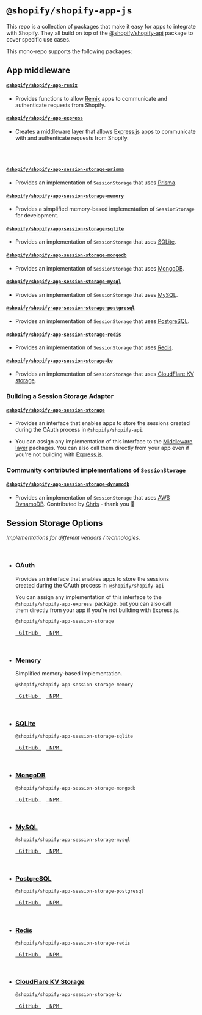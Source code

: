 # `@shopify/shopify-app-js`

This repo is a collection of packages that make it easy for apps to integrate with Shopify.
They all build on top of the [@shopify/shopify-api](https://github.com/Shopify/shopify-api-js) package to cover specific use cases.

This mono-repo supports the following packages:

## App middleware

#### [`@shopify/shopify-app-remix`](./packages/shopify-app-remix)

- Provides functions to allow [Remix](https://remix.run) apps to communicate and authenticate requests from Shopify.

#### [`@shopify/shopify-app-express`](./packages/shopify-app-express)

- Creates a middleware layer that allows [Express.js](https://expressjs.com) apps to communicate with and authenticate requests from Shopify.

<br>
<br>

#### [`@shopify/shopify-app-session-storage-prisma`](./packages/shopify-app-session-storage-prisma)

- Provides an implementation of `SessionStorage` that uses [Prisma](https://www.prisma.io/).

#### [`@shopify/shopify-app-session-storage-memory`](./packages/shopify-app-session-storage-memory)

- Provides a simplified memory-based implementation of `SessionStorage` for development.

#### [`@shopify/shopify-app-session-storage-sqlite`](./packages/shopify-app-session-storage-sqlite)

- Provides an implementation of `SessionStorage` that uses [SQLite](https://www.sqlite.org).

#### [`@shopify/shopify-app-session-storage-mongodb`](./packages/shopify-app-session-storage-mongodb)

- Provides an implementation of `SessionStorage` that uses [MongoDB](https://www.mongodb.com/home).

#### [`@shopify/shopify-app-session-storage-mysql`](./packages/shopify-app-session-storage-mysql)

- Provides an implementation of `SessionStorage` that uses [MySQL](https://www.mysql.com).

#### [`@shopify/shopify-app-session-storage-postgresql`](./packages/shopify-app-session-storage-postgresql)

- Provides an implementation of `SessionStorage` that uses [PostgreSQL](https://www.postgresql.org).

#### [`@shopify/shopify-app-session-storage-redis`](./packages/shopify-app-session-storage-redis)

- Provides an implementation of `SessionStorage` that uses [Redis](https://redis.io).

#### [`@shopify/shopify-app-session-storage-kv`](./packages/shopify-app-session-storage-kv)

- Provides an implementation of `SessionStorage` that uses [CloudFlare KV storage](https://www.cloudflare.com/products/workers-kv).

### Building a Session Storage Adaptor

#### [`@shopify/shopify-app-session-storage`](./packages/shopify-app-session-storage)

- Provides an interface that enables apps to store the sessions created during the OAuth process in `@shopify/shopify-api`.

- You can assign any implementation of this interface to the [Middleware layer](#app-middleware) packages. You can also call them directly from your app even if you're not building with [Express.js](https://expressjs.com).

### Community contributed implementations of `SessionStorage`

#### [`@shopify/shopify-app-session-storage-dynamodb`](./packages/shopify-app-session-storage-dynamodb)

- Provides an implementation of `SessionStorage` that uses [AWS DynamoDB](https://aws.amazon.com/dynamodb/). Contributed by [Chris](https://github.com/zirkelc) - thank you :clap:
## Session Storage Options

*Implementations for different vendors / technologies.*

<br>

-   ### **OAuth**

    Provides an interface that enables apps to store the sessions  
    created during the OAuth process in  `@shopify/shopify-api`

    You can assign any implementation of this interface to the  
    `@shopify/shopify-app-express`  package, but you can also call  
    them directly from your app if you're not building with Express.js.

    ```
    @shopify/shopify-app-session-storage
    ```
    
    [<kbd> GitHub </kbd>][GitHub OAuth]  
    [<kbd> NPM </kbd>][NPM OAuth]

    <br>

-   ### **Memory**

    Simplified memory-based implementation.

    ```
    @shopify/shopify-app-session-storage-memory
    ```
    
    [<kbd> GitHub </kbd>][GitHub Memory]  
    [<kbd> NPM </kbd>][NPM Memory]

    <br>

-   ### **[SQLite]**

    ```
    @shopify/shopify-app-session-storage-sqlite
    ```
    
    [<kbd> GitHub </kbd>][GitHub SQLite]  
    [<kbd> NPM </kbd>][NPM SQLite]

    <br>

-   ### **[MongoDB]**

    ```
    @shopify/shopify-app-session-storage-mongodb
    ```
    
    [<kbd> GitHub </kbd>][GitHub MongoDB]  
    [<kbd> NPM </kbd>][NPM MongoDB]

    <br>

-   ### **[MySQL]**

    ```
    @shopify/shopify-app-session-storage-mysql
    ```
    
    [<kbd> GitHub </kbd>][GitHub MySQL]  
    [<kbd> NPM </kbd>][NPM MySQL]

    <br>
    
-   ### **[PostgreSQL]**

    ```
    @shopify/shopify-app-session-storage-postgresql
    ```
    
    [<kbd> GitHub </kbd>][GitHub PostgreSQL]  
    [<kbd> NPM </kbd>][NPM PostgreSQL]

    <br>

-   ### **[Redis]**

    ```
    @shopify/shopify-app-session-storage-redis
    ```
    
    [<kbd> GitHub </kbd>][GitHub Redis]  
    [<kbd> NPM </kbd>][NPM Redis]

    <br>

-   ### **[CloudFlare KV Storage]**

    ```
    @shopify/shopify-app-session-storage-kv
    ```
    
    [<kbd> GitHub </kbd>][GitHub CloudFlare]  
    [<kbd> NPM </kbd>][NPM CloudFlare]

<br>


<!----------------------------------------------------------------------------->

[CloudFlare KV Storage]: https://www.cloudflare.com/products/workers-kv
[PostgreSQL]: https://www.postgresql.org
[MongoDB]: https://www.mongodb.com/home
[SQLite]: https://www.sqlite.org
[MySQL]: https://www.mysql.com
[Redis]: https://redis.io


[GitHub CloudFlare]: packages/shopify-app-session-storage-kv
[GitHub PostgreSQL]: packages/shopify-app-session-storage-postgresql
[GitHub MongoDB]: packages/shopify-app-session-storage-mongodb
[GitHub SQLite]: packages/shopify-app-session-storage-sqlite
[GitHub Memory]: packages/shopify-app-session-storage-memory
[GitHub Redis]: packages/shopify-app-session-storage-redis
[GitHub MySQL]: packages/shopify-app-session-storage-mysql
[GitHub OAuth]: packages/shopify-app-session-storage


[NPM PostgreSQL]: https://www.npmjs.com/package/@shopify/shopify-app-session-storage-postgresql
[NPM CloudFlare]: https://www.npmjs.com/package/@shopify/shopify-app-session-storage-kv
[NPM MongoDB]: https://www.npmjs.com/package/@shopify/shopify-app-session-storage-mongodb
[NPM Memory]: https://www.npmjs.com/package/@shopify/shopify-app-session-storage-memory
[NPM SQLite]: https://www.npmjs.com/package/@shopify/shopify-app-session-storage-sqlite
[NPM Redis]: https://www.npmjs.com/package/@shopify/shopify-app-session-storage-redis
[NPM MySQL]: https://www.npmjs.com/package/@shopify/shopify-app-session-storage-mysql
[NPM OAuth]: https://www.npmjs.com/package/@shopify/shopify-app-session-storage
